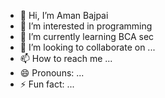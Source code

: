 - 👋 Hi, I’m Aman Bajpai
- 👀 I’m interested in programming
- 🌱 I’m currently learning BCA sec
- 💞️ I’m looking to collaborate on ...
- 📫 How to reach me ...
- 😄 Pronouns: ...
- ⚡ Fun fact: ...

<!---
aman0000018/aman0000018 is a ✨ special ✨ repository because its `README.md` (this file) appears on your GitHub profile.
You can click the Preview link to take a look at your changes.
--->
